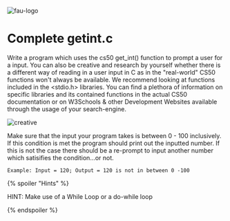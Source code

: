 ![fau-logo](https://www.fau.de/files/2016/02/fb-ww-logo-preview.jpg)
# Complete getint.c
Write a program which uses the cs50 get_int() function to prompt a user for a input. You can 
also be creative and research by yourself whether there is a different way of reading in a user input in 
C as in the "real-world" CS50 functions won't always be available. We recommend looking at functions included in the <stdio.h> libraries.
You can find a plethora of information on specific libraries and its contained functions in the actual CS50 documentation 
or on W3Schools & other Development Websites available through the usage of your search-engine.

![creative](https://2.bp.blogspot.com/-izbeT9mH_Ko/XMWi-L9lsnI/AAAAAAAAAG4/klwUnirIoSwZyIfVfxpGwvdXfju5NW_1wCLcBGAs/s320/Drake%2B27042019210354.jpg)

Make sure that the input your program takes is between 0 - 100 inclusively. If this condition is met the program should 
print out the inputted number. If this is not the case there should be a re-prompt to input another number which satisifies the condition...or not.

~~~
Example: Input = 120; Output = 120 is not in between 0 -100
~~~
{% spoiler "Hints" %}

HINT: Make use of a While Loop or a do-while loop

{% endspoiler %}